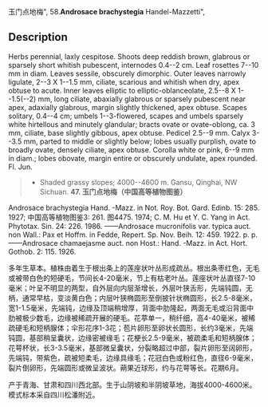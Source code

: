 玉门点地梅",
58.**Androsace brachystegia** Handel-Mazzetti",

## Description
Herbs perennial, laxly cespitose. Shoots deep reddish brown, glabrous or sparsely short whitish pubescent, internodes 0.4--2 cm. Leaf rosettes 7--10 mm in diam. Leaves sessile, obscurely dimorphic. Outer leaves narrowly ligulate, 2--3 X 1--1.5 mm, ciliate, scarious and whitish when dry, apex obtuse to acute. Inner leaves elliptic to elliptic-oblanceolate, 2.5--8 X 1--1.5(--2) mm, long ciliate, abaxially glabrous or sparsely pubescent near apex, adaxially glabrous, margin slightly thickened, apex obtuse. Scapes solitary, 0.4--4 cm; umbels 1--3-flowered, scapes and umbels sparsely white hirtellous and minutely glandular; bracts ovate or ovate-oblong, ca. 3 mm, ciliate, base slightly gibbous, apex obtuse. Pedicel 2.5--9 mm. Calyx 3--3.5 mm, parted to middle or slightly below; lobes usually purplish, ovate to broadly ovate, densely ciliate, apex obtuse. Corolla white or pink, 6--9 mm in diam.; lobes obovate, margin entire or obscurely undulate, apex rounded. Fl. Jun.

> * Shaded grassy slopes; 4000--4600 m. Gansu, Qinghai, NW Sichuan.
**47. 玉门点地梅（中国高等植物图鉴）**

Androsace brachystegia Hand. -Mazz. in Not. Roy. Bot. Gard. Edinb. 15: 285. 1927; 中国高等植物图鉴3: 261. 图4475. 1974; C. M. Hu et Y. C. Yang in Act. Phytotax. Sin. 24: 226. 1986. ——Androsace mucronifolis var. typica auct. non Wall.: Pax et Hoffm. in Fedde, Repert. Sp. Nov. Beih. 12: 459. 1922. p. p. ——Androsace chamaejasme auct. non Host.: Hand. -Mazz. in Act. Hort. Gothob. 2: 115. 1926.

多年生草本。植株由着生于根出条上的莲座状叶丛形成疏丛。根出条枣红色，无毛或被带白色的短硬毛，节间长4-20毫米，节上有枯老叶丛。莲座状叶丛直径7-10毫米；叶呈不明显的两型，自外层向内层渐增长，外层叶狭舌形，先端钝圆，无柄，通常早枯，变淡黄白色；内层叶狭椭圆形至倒披针状椭圆形，长2.5-8毫米，宽1-1.5毫米，先端钝，边缘及顶端稍增厚，背面中肋隆起，两面无毛或沿背面中肋被极少数毛，边缘被稀疏开展的硬毛。花葶单一，稍纤细，高4-40毫米，被稀疏硬毛和短柄腺体；伞形花序1-3花；苞片卵形至卵状长圆形，长约3毫米，先端钝圆，基部稍呈囊状，边缘密被缘毛；花梗长2.5-9毫米，被疏柔毛和短柄腺体；花萼杯状，长3-3.5毫米，基部微呈囊状，分裂略超过中部，裂片卵形至阔卵形，先端钝，带紫色，疏被短柔毛，边缘具缘毛；花冠白色或粉红色，直径6-9毫米，裂片倒卵形，先端圆形或微呈波状。蒴果近球形，约与花萼等长。花期6月。

产于青海、甘肃和四川西北部。生于山阴坡和半阴坡草地，海拔4000-4600米。模式标本采自四川松潘附近。
